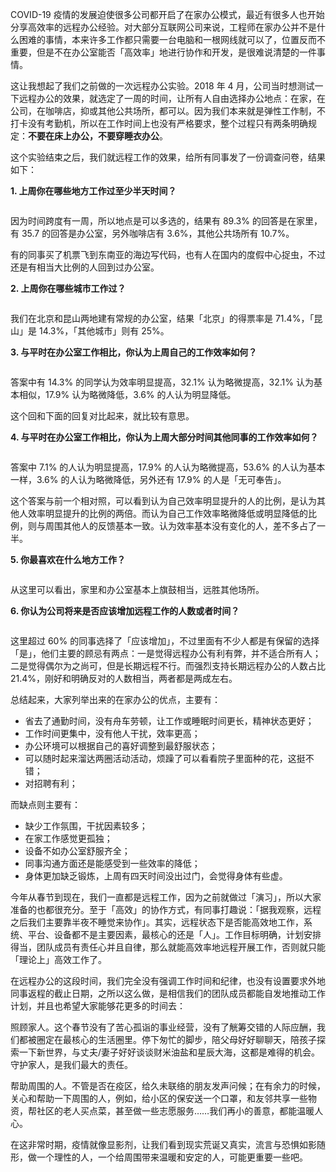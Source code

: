 

COVID-19 疫情的发展迫使很多公司都开启了在家办公模式，最近有很多人也开始分享高效率的远程办公经验。对大部分互联网公司来说，工程师在家办公并不是什么困难的事情，本来许多工作都只需要一台电脑和一根网线就可以了，位置反而不重要，但是不在办公室能否「高效率」地进行协作和开发，是很难说清楚的一件事情。

这让我想起了我们之前做的一次远程办公实验。2018 年 4 月，公司当时想测试一下远程办公的效果，就选定了一周的时间，让所有人自由选择办公地点：在家，在公司，在咖啡店，抑或其他公共场所，都可以。因为我们本来就是弹性工作制，不打卡没有考勤机，所以在工作时间上也没有严格要求，整个过程只有两条明确规定：**不要在床上办公，不要穿睡衣办公**。

这个实验结束之后，我们就远程工作的效果，给所有同事发了一份调查问卷，结果如下：

**1. 上周你在哪些地方工作过至少半天时间？**

<img referrerpolicy="no-referrer" data-src="/img/remote/1460000021863209" src="https://cdn.segmentfault.com/v-5e154194/global/img/squares.svg" alt title>

因为时间跨度有一周，所以地点是可以多选的，结果有 89.3% 的回答是在家里，有 35.7 的回答是办公室，另外咖啡店有 3.6%，其他公共场所有 10.7%。

有的同事买了机票飞到东南亚的海边写代码，也有人在国内的度假中心捉虫，不过还是有相当大比例的人回到过办公室。

**2. 上周你在哪些城市工作过？**

<img referrerpolicy="no-referrer" data-src="/img/remote/1460000021863207" src="https://cdn.segmentfault.com/v-5e154194/global/img/squares.svg" alt title>

我们在北京和昆山两地建有常规的办公室，结果「北京」的得票率是 71.4%，「昆山」是 14.3%，「其他城市」则有 25%。

**3. 与平时在办公室工作相比，你认为上周自己的工作效率如何？**

<img referrerpolicy="no-referrer" data-src="/img/remote/1460000021863208" src="https://cdn.segmentfault.com/v-5e154194/global/img/squares.svg" alt title>

答案中有 14.3% 的同学认为效率明显提高，32.1% 认为略微提高，32.1% 认为基本相似，17.9% 认为略微降低，3.6% 的人认为明显降低。

这个回和下面的回复对比起来，就比较有意思。

**4. 与平时在办公室工作相比，你认为上周大部分时间其他同事的工作效率如何？**

<img referrerpolicy="no-referrer" data-src="/img/remote/1460000021863210" src="https://cdn.segmentfault.com/v-5e154194/global/img/squares.svg" alt title>

答案中 7.1% 的人认为明显提高，17.9% 的人认为略微提高，53.6% 的人认为基本一样，3.6% 的人认为略微降低，另外还有 17.9% 的人是「无可奉告」。

这个答案与前一个相对照，可以看到认为自己效率明显提升的人的比例，是认为其他人效率明显提升的比例的两倍。而认为自己工作效率略微降低或明显降低的比例，则与周围其他人的反馈基本一致。认为效率基本没有变化的人，差不多占了一半。

**5. 你最喜欢在什么地方工作？**

<img referrerpolicy="no-referrer" data-src="/img/remote/1460000021863212" src="https://cdn.segmentfault.com/v-5e154194/global/img/squares.svg" alt title>

从这里可以看出，家里和办公室基本上旗鼓相当，远胜其他场所。

**6. 你认为公司将来是否应该增加远程工作的人数或者时间？**

<img referrerpolicy="no-referrer" data-src="/img/remote/1460000021863211" src="https://cdn.segmentfault.com/v-5e154194/global/img/squares.svg" alt title>

这里超过 60% 的同事选择了「应该增加」，不过里面有不少人都是有保留的选择「是」，他们主要的顾忌有两点：一是觉得远程办公有利有弊，并不适合所有人；二是觉得偶尔为之尚可，但是长期远程不行。而强烈支持长期远程办公的人数占比 21.4%，刚好和明确反对的人数相当，两者都是两成左右。

总结起来，大家列举出来的在家办公的优点，主要有：

*  省去了通勤时间，没有舟车劳顿，让工作或睡眠时间更长，精神状态更好；
*  工作时间更集中，没有他人干扰，效率更高；
*  办公环境可以根据自己的喜好调整到最舒服状态；
*  可以随时起来溜达两圈活动活动，烦躁了可以看看院子里面种的花，这挺不错；
*  对招聘有利；

而缺点则主要有：

*  缺少工作氛围，干扰因素较多；
*  在家工作感觉更孤独；
*  设备不如办公室舒服齐全；
*  同事沟通方面还是能感受到一些效率的降低；
*  身体更加缺乏锻炼，上周有四天时间没出过门，会觉得身体有些虚。

今年从春节到现在，我们一直都是远程工作，因为之前就做过「演习」，所以大家准备的也都很充分。至于「高效」的协作方式，有同事打趣说：「据我观察，远程之后我们主要靠半夜不睡觉来协作」。其实，远程状态下是否能高效地工作，系统、平台、设备都不是主要因素，最核心的还是「人」。工作目标明确，计划安排得当，团队成员有责任心并且自律，那么就能高效率地远程开展工作，否则就只能「理论上」高效工作了。

在远程办公的这段时间，我们完全没有强调工作时间和纪律，也没有设置要求外地同事返程的截止日期，之所以这么做，是相信我们的团队成员都能自发地推动工作计划，并且也希望大家能够花更多的时间去：

照顾家人。这个春节没有了苦心孤诣的事业经营，没有了觥筹交错的人际应酬，我们都被圈定在最核心的生活圈里。停下匆忙的脚步，陪父母好好聊聊天，陪孩子探索一下新世界，与丈夫/妻子好好谈谈财米油盐和星辰大海，这都是难得的机会。守护家人，是我们最大的责任。

帮助周围的人。不管是否在疫区，给久未联络的朋友发声问候；在有余力的时候，关心和帮助一下周围的人，例如，给小区的保安送一个口罩，和友邻共享一些物资，帮社区的老人买点菜，甚至做一些志愿服务……我们再小的善意，都能温暖人心。

在这非常时期，疫情就像显影剂，让我们看到现实荒诞又真实，流言与恐惧如影随形，做一个理性的人，一个给周围带来温暖和安定的人，可能更重要一些吧。
